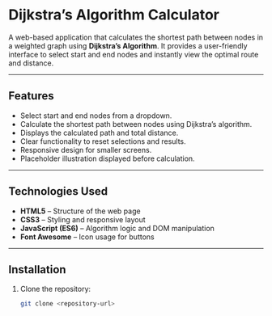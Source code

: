 # Dijkstra’s Algorithm Calculator

A web-based application that calculates the shortest path between nodes in a weighted graph using **Dijkstra’s Algorithm**. 
It provides a user-friendly interface to select start and end nodes and instantly view the optimal route and distance.

---

## Features

- Select start and end nodes from a dropdown.  
- Calculate the shortest path between nodes using Dijkstra’s algorithm.  
- Displays the calculated path and total distance.  
- Clear functionality to reset selections and results.  
- Responsive design for smaller screens.  
- Placeholder illustration displayed before calculation.  

---

## Technologies Used

- **HTML5** – Structure of the web page  
- **CSS3** – Styling and responsive layout  
- **JavaScript (ES6)** – Algorithm logic and DOM manipulation  
- **Font Awesome** – Icon usage for buttons  

---

## Installation

1. Clone the repository:  
   ```bash
   git clone <repository-url>
